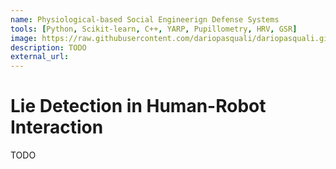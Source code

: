 ```yaml
---
name: Physiological-based Social Engineerign Defense Systems
tools: [Python, Scikit-learn, C++, YARP, Pupillometry, HRV, GSR]
image: https://raw.githubusercontent.com/dariopasquali/dariopasquali.github.io/portfolYOU/assets/arc.jpg
description: TODO
external_url: 
---
```


# Lie Detection in Human-Robot Interaction

TODO